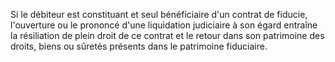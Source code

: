 Si le débiteur est constituant et seul bénéficiaire d'un contrat de fiducie, l'ouverture ou le prononcé d'une liquidation judiciaire à son égard entraîne la résiliation de plein droit de ce contrat et le retour dans son patrimoine des droits, biens ou sûretés présents dans le patrimoine fiduciaire.